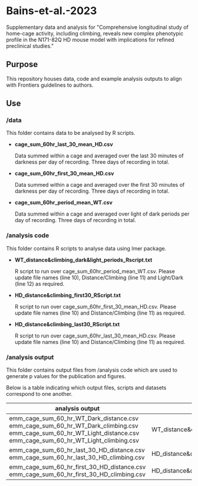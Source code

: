 # Bains-et-al.-2023
Supplementary data and analysis for "Comprehensive longitudinal study of home-cage activity, including climbing, reveals new complex phenotypic profile in the N171-82Q HD mouse model with implications for refined preclinical studies."

## Purpose
This repository houses data, code and example analysis outputs to align with Frontiers guidelines to authors. 

## Use
### /data
This folder contains data to be analysed by R scripts. 
* **cage_sum_60hr_last_30_mean_HD.csv**
     
     Data summed within a cage and averaged over the last 30 minutes of darkness per day of recording. Three days of recording in total. 

* **cage_sum_60hr_first_30_mean_HD.csv**
     
     Data summed within a cage and averaged over the first 30 minutes of darkness per day of recording. Three days of recording in total. 

* **cage_sum_60hr_period_mean_WT.csv**
     
     Data summed within a cage and averaged over light of dark periods per day of recording. Three days of recording in total.

### /analysis code
This folder contains R scripts to analyse data using lmer package. 

* **WT_distance&climbing_dark&light_periods_Rscript.txt**
     
     R script to run over cage_sum_60hr_period_mean_WT.csv. Please update file names (line 10), Distance/Climbing (line 11) and Light/Dark (line 12) as required. 
     
* **HD_distance&climbing_first30_RScript.txt**
     
     R script to run over cage_sum_60hr_first_30_mean_HD.csv. Please update file names (line 10) and Distance/Climbing (line 11) as required. 

* **HD_distance&climbing_last30_RScript.txt**
     
     R script to run over cage_sum_60hr_last_30_mean_HD.csv. Please update file names (line 10) and Distance/Climbing (line 11) as required. 
     
### /analysis output
This folder contains output files from /analysis code which are used to generate p values for the publication and figures. 

Below is a table indicating which output files, scripts and datasets correspond to one another. 

| analysis output | analysis code | data| 
| --- | --- | --- |
|emm_cage_sum_60_hr_WT_Dark_distance.csv emm_cage_sum_60_hr_WT_Dark_climbing.csv emm_cage_sum_60_hr_WT_Light_distance.csv emm_cage_sum_60_hr_WT_Light_climbing.csv|WT_distance&climbing_dark&light_periods_Rscript.txt|cage_sum_60hr_period_mean_WT.csv|
|emm_cage_sum_60_hr_last_30_HD_distance.csv emm_cage_sum_60_hr_last_30_HD_climbing.csv|HD_distance&climbing_last30_RScript.txt|cage_sum_60hr_last_30_mean_HD.csv|
|emm_cage_sum_60_hr_first_30_HD_distance.csv emm_cage_sum_60_hr_first_30_HD_climbing.csv|HD_distance&climbing_first30_RScript.txt|cage_sum_60hr_first_30_mean_HD.csv|
